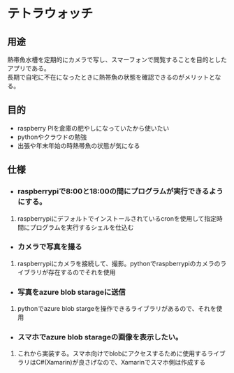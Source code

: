 # テトラウォッチ
## 用途
熱帯魚水槽を定期的にカメラで写し、スマーフォンで閲覧することを目的としたアプリである。  
長期で自宅に不在になったときに熱帯魚の状態を確認できるのがメリットとなる。  

## 目的
- raspberry PIを倉庫の肥やしになっていたから使いたい
- pythonやクラウドの勉強
- 出張や年末年始の時熱帯魚の状態が気になる

## 仕様
- ### raspberrypiで8:00と18:00の間にプログラムが実行できるようにする。
1. raspberrypiにデフォルトでインストールされているcronを使用して指定時間にプログラムを実行するシェルを仕込む
- ### カメラで写真を撮る
1. raspberrypiにカメラを接続して、撮影。pythonでraspberrypiのカメラのライブラリが存在するのでそれを使用
- ### 写真をazure blob starageに送信
1. pythonでazure blob stargeを操作できるライブラリがあるので、それを使用
- ### スマホでazure blob starageの画像を表示したい。
1. これから実装する。スマホ向けでblobにアクセスするために使用するライブラリはC#(Xamarin)が良さげなので、Xamarinでスマホ側は作成する